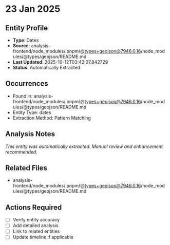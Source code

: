 # 23 Jan 2025

## Entity Profile
- **Type**: Dates
- **Source**: analysis-frontend/node_modules/.pnpm/@types+geojson@7946.0.16/node_modules/@types/geojson/README.md
- **Last Updated**: 2025-10-12T03:42:07.842729
- **Status**: Automatically Extracted

## Occurrences
- Found in: analysis-frontend/node_modules/.pnpm/@types+geojson@7946.0.16/node_modules/@types/geojson/README.md
- Entity Type: dates
- Extraction Method: Pattern Matching

## Analysis Notes
*This entity was automatically extracted. Manual review and enhancement recommended.*

## Related Files
- analysis-frontend/node_modules/.pnpm/@types+geojson@7946.0.16/node_modules/@types/geojson/README.md

## Actions Required
- [ ] Verify entity accuracy
- [ ] Add detailed analysis
- [ ] Link to related entities
- [ ] Update timeline if applicable
